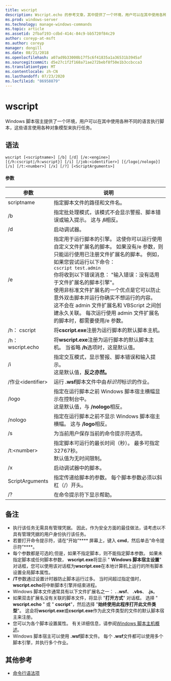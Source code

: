 ```yaml
---
title: wscript
description: Wscript.echo 的参考文章，其中提供了一个环境，用户可以在其中使用各种对象模型执行任务来执行脚本。
ms.prod: windows-server
ms.technology: manage-windows-commands
ms.topic: article
ms.assetid: 2fbaf193-cdbd-414c-84c9-bb5720f84c29
author: coreyp-at-msft
ms.author: coreyp
manager: dongill
ms.date: 08/21/2018
ms.openlocfilehash: a07ad9b33000b17f5c6f41835a1a36531b3945af
ms.sourcegitcommit: d5e27c1f2f168a71ae272bebf8f50e1b3ccbcca3
ms.translationtype: MT
ms.contentlocale: zh-CN
ms.lasthandoff: 07/23/2020
ms.locfileid: "86958879"
---
```

# <a name="wscript"></a>wscript



Windows 脚本宿主提供了一个环境，用户可以在其中使用各种不同的语言执行脚本，这些语言使用各种对象模型来执行任务。

## <a name="syntax"></a>语法

```
wscript [<scriptname>] [/b] [/d] [/e:<engine>] [{/h:cscript|/h:wscript}] [/i] [/job:<identifier>] [{/logo|/nologo}] [/s] [/t:<number>] [/x] [/?] [<ScriptArguments>]
```

#### <a name="parameters"></a>参数

|参数|说明|
|---------|-----------|
|scriptname|指定脚本文件的路径和文件名。|
|/b|指定批处理模式，该模式不会显示警报、脚本错误或输入提示。 这与 **/i**相反。|
|/d|启动调试器。|
|/e|指定用于运行脚本的引擎。 这使你可以运行使用自定义文件扩展名的脚本。 如果没有/e 参数，则只能运行使用已注册文件扩展名的脚本。 例如，如果您尝试运行以下命令：<br>```cscript test.admin```<br>你将收到以下错误消息： "输入错误：没有适用于文件扩展名的脚本引擎"。<br>使用非标准文件扩展名的一个优点是它可以防止意外双击脚本并运行你确实不想运行的内容。 <br>这不会在 admin 文件扩展名和 VBScript 之间创建永久关联。 每次运行使用 admin 文件扩展名的脚本时，都需要使用/e 参数。|
|/h： cscript|将**cscript.exe**注册为运行脚本的默认脚本主机。|
|/h： wscript.echo|将**wscript.exe**注册为运行脚本的默认脚本主机。 当省略 **/h**选项时，这是默认值。|
|/i|指定交互模式，显示警报、脚本错误和输入提示。</br>这是默认值，**反之亦然。**|
|/作业\<identifier>|运行 **.wsf**脚本文件中由*标识符*标识的作业。|
|/logo|指定在运行脚本之前 Windows 脚本宿主横幅显示在控制台中。</br>这是默认值，与 **/nologo**相反。|
|/nologo|指定在运行脚本之前不显示 Windows 脚本宿主横幅。 这与 **/logo**相反。|
|/s|为当前用户保存当前的命令提示符选项。|
|/t:\<number>|指定脚本可运行的最长时间（秒）。 最多可指定32767秒。</br>默认值为无时间限制。|
|/x|启动调试器中的脚本。|
|ScriptArguments|指定传递给脚本的参数。 每个脚本参数必须以斜杠（/）开头。|
|/?|在命令提示符下显示帮助。|

## <a name="remarks"></a>备注

-   执行该任务无需具有管理凭据。 因此，作为安全方面的最佳做法，请考虑以不具有管理凭据的用户身份执行该任务。
-   若要打开命令提示符，请在“开始”**** 屏幕上，键入 **cmd**，然后单击“命令提示符”****。
-   每个参数都是可选的;但是，如果不指定脚本，则不能指定脚本参数。 如果未指定脚本或任何脚本参数， **wscript.exe**将显示 " **Windows 脚本宿主设置**" 对话框，您可以使用该对话框为**wscript.exe**在本地计算机上运行的所有脚本设置全局脚本属性。
-   **/T**参数通过设置计时器防止脚本运行过多。 当时间超过指定值时， **wscript.echo**将中断脚本引擎并结束进程。
-   Windows 脚本文件通常具有以下文件扩展名之一： **. .wsf**、 **.vbs**、 **.js**。
-   如果双击扩展名没有关联的脚本文件，将显示 "**打开方式**" 对话框。 选择 " **wscript.echo** " 或 " **cscript**"，然后选择 "**始终使用此程序打开此文件类型**"。 这会将**wscript.exe**或**cscript.exe**作为此文件类型的文件的默认脚本宿主来注册。
-   您可以为各个脚本设置属性。 有关详细信息，请参阅[Windows 脚本主机概述](/previous-versions/windows/it-pro/windows-server-2003/cc738350(v=ws.10))。
-   Windows 脚本宿主可以使用 **.wsf**脚本文件。 每个 **.wsf**文件都可以使用多个脚本引擎，并执行多个作业。

## <a name="additional-references"></a>其他参考

- [命令行语法项](command-line-syntax-key.md)
